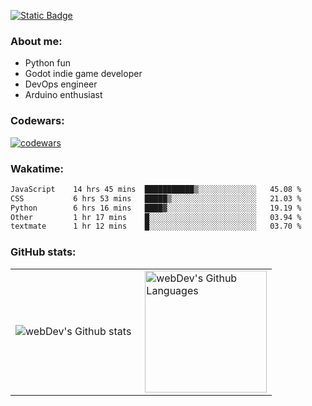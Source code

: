 [![Static Badge](https://img.shields.io/badge/Telegram-blue?style=flat&logo=telegram&link=https://t.me/sfkulagin)](https://t.me/sfkulagin)
### About me:

- Python fun
- Godot indie game developer
- DevOps engineer
- Arduino enthusiast

### Codewars:

[![codewars](https://www.codewars.com/users/talkafk/badges/large)](https://www.codewars.com/users/talkafk)

### Wakatime:

<!--START_SECTION:waka-->

```txt
JavaScript    14 hrs 45 mins  ███████████▒░░░░░░░░░░░░░   45.08 %
CSS           6 hrs 53 mins   █████▒░░░░░░░░░░░░░░░░░░░   21.03 %
Python        6 hrs 16 mins   ████▓░░░░░░░░░░░░░░░░░░░░   19.19 %
Other         1 hr 17 mins    █░░░░░░░░░░░░░░░░░░░░░░░░   03.94 %
textmate      1 hr 12 mins    █░░░░░░░░░░░░░░░░░░░░░░░░   03.70 %
```

<!--END_SECTION:waka-->

### GitHub stats:

<table>
  <tr>
    <td>
      <img align="left" src="http://github-readme-streak-stats.herokuapp.com?user=talkafk&theme=dark&background=000000" alt="webDev's Github stats" />
    </td>
    <td>
      <img height="195px" align="right" alt="webDev's Github Languages" src="https://github-readme-stats-sigma-five.vercel.app/api/top-langs/?username=talkafk&layout=compact&theme=vision-friendly-dark" />
    </td>
  </tr>
</table>
